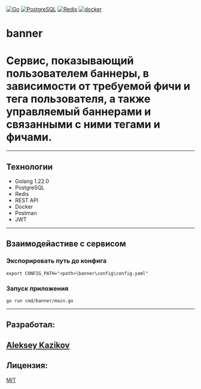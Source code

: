 [![Go](https://img.shields.io/badge/-Go-464646?style=flat-square&logo=Go)](https://go.dev/)
[![PostgreSQL](https://img.shields.io/badge/-PostgreSQL-464646?style=flat-square&logo=PostgreSQL)](https://www.postgresql.org/)
[![Redis](https://img.shields.io/badge/-Redis-464646?style=flat-square&logo=Redis)](https://developer.redis.com/)
[![docker](https://img.shields.io/badge/-Docker-464646?style=flat-square&logo=docker)](https://www.docker.com/)

# banner
# Сервис, показывающий пользователем баннеры, в зависимости от требуемой фичи и тега пользователя, а также управляемый баннерами и связанными с ними тегами и фичами.

---
## Технологии
* Golang 1.22.0
* PostgreSQL
* Redis
* REST API
* Docker
* Postman
* JWT

---
## Взаимодейастиве с сервисом

### Экспорировать путь до конфига
`export CONFIG_PATH="<path>\banner\config\config.yaml"` 

### Запуск приложения
`go run cmd/banner/main.go`

---
## Разработал:
[Aleksey Kazikov](https://github.com/KazikovAP)
---
## Лицензия:
[MIT](https://opensource.org/licenses/MIT)
